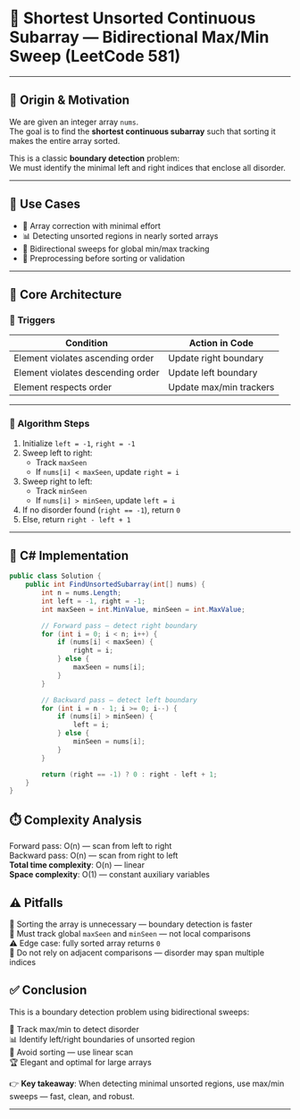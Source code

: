 # 🧠 Shortest Unsorted Continuous Subarray — Bidirectional Max/Min Sweep (LeetCode 581)

---

## 📜 Origin & Motivation

We are given an integer array `nums`.  
The goal is to find the **shortest continuous subarray** such that sorting it makes the entire array sorted.

This is a classic **boundary detection** problem:  
We must identify the minimal left and right indices that enclose all disorder.

---

## 🧩 Use Cases

- 🧠 Array correction with minimal effort  
- 📊 Detecting unsorted regions in nearly sorted arrays  
- 🧪 Bidirectional sweeps for global min/max tracking  
- 🧱 Preprocessing before sorting or validation

---

## 🧱 Core Architecture

### 🎯 Triggers

| Condition                        | Action in Code           |
|----------------------------------|--------------------------|
| Element violates ascending order | Update right boundary    |
| Element violates descending order| Update left boundary     |
| Element respects order           | Update max/min trackers  |

---

### 🔧 Algorithm Steps

1. Initialize `left = -1`, `right = -1`  
2. Sweep left to right:
   - Track `maxSeen`
   - If `nums[i] < maxSeen`, update `right = i`  
3. Sweep right to left:
   - Track `minSeen`
   - If `nums[i] > minSeen`, update `left = i`  
4. If no disorder found (`right == -1`), return `0`  
5. Else, return `right - left + 1`

---

## 🚀 C# Implementation

```csharp
public class Solution {
    public int FindUnsortedSubarray(int[] nums) {
        int n = nums.Length;
        int left = -1, right = -1;
        int maxSeen = int.MinValue, minSeen = int.MaxValue;

        // Forward pass — detect right boundary
        for (int i = 0; i < n; i++) {
            if (nums[i] < maxSeen) {
                right = i;
            } else {
                maxSeen = nums[i];
            }
        }

        // Backward pass — detect left boundary
        for (int i = n - 1; i >= 0; i--) {
            if (nums[i] > minSeen) {
                left = i;
            } else {
                minSeen = nums[i];
            }
        }

        return (right == -1) ? 0 : right - left + 1;
    }
}
```


## ⏱️ Complexity Analysis  
Forward pass: O(n) — scan from left to right  
Backward pass: O(n) — scan from right to left  
**Total time complexity**: O(n) — linear  
**Space complexity**: O(1) — constant auxiliary variables

## ⚠️ Pitfalls  
🔁 Sorting the array is unnecessary — boundary detection is faster  
🧠 Must track global `maxSeen` and `minSeen` — not local comparisons  
⚠️ Edge case: fully sorted array returns `0`  
🧩 Do not rely on adjacent comparisons — disorder may span multiple indices

## ✅ Conclusion  
This is a boundary detection problem using bidirectional sweeps:

🔁 Track max/min to detect disorder  
📊 Identify left/right boundaries of unsorted region  
🧠 Avoid sorting — use linear scan  
🏆 Elegant and optimal for large arrays

👉 **Key takeaway**: When detecting minimal unsorted regions, use max/min sweeps — fast, clean, and robust.


---
